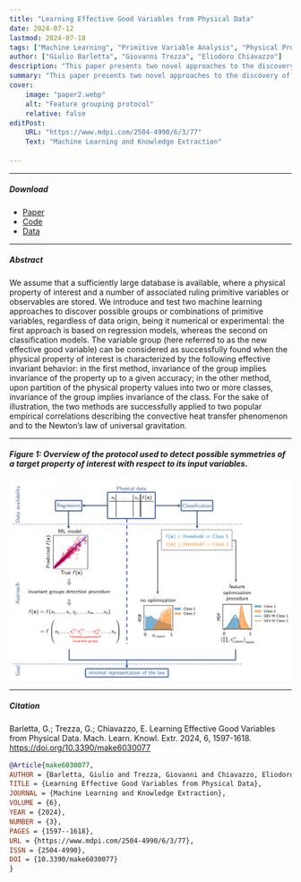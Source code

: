 ```yaml
---
title: "Learning Effective Good Variables from Physical Data" 
date: 2024-07-12
lastmod: 2024-07-18
tags: ["Machine Learning", "Primitive Variable Analysis", "Physical Property Invariance", "Feature Grouping"]
author: ["Giulio Barletta", "Giovanni Trezza", "Eliodoro Chiavazzo"]
description: "This paper presents two novel approaches to the discovery of possible groups or combinations of primitive variables. Published in Machine Learning and Knowledge Extraction, 2024." 
summary: "This paper presents two novel approaches to the discovery of possible groups or combinations of primitive variables." 
cover:
    image: "paper2.webp"
    alt: "Feature grouping protocol"
    relative: false
editPost:
    URL: "https://www.mdpi.com/2504-4990/6/3/77"
    Text: "Machine Learning and Knowledge Extraction"

---
```


---

##### Download

+ [Paper](effective-good.pdf)
+ [Code](https://github.com/giuliobarl/GoodPhysVariables)
+ [Data](https://zenodo.org/records/11639037)

---

##### Abstract

We assume that a sufficiently large database is available, where a physical property of interest and a number of associated ruling primitive variables or observables are stored. We introduce and test two machine learning approaches to discover possible groups or combinations of primitive variables, regardless of data origin, being it numerical or experimental: the first approach is based on regression models, whereas the second on classification models. The variable group (here referred to as the new effective good variable) can be considered as successfully found when the physical property of interest is characterized by the following effective invariant behavior: in the first method, invariance of the group implies invariance of the property up to a given accuracy; in the other method, upon partition of the physical property values into two or more classes, invariance of the group implies invariance of the class. For the sake of illustration, the two methods are successfully applied to two popular empirical correlations describing the convective heat transfer phenomenon and to the Newton’s law of universal gravitation.

---

##### Figure 1: Overview of the protocol used to detect possible symmetries of a target property of interest with respect to its input variables.

![](paper2.webp)

---

##### Citation

Barletta, G.; Trezza, G.; Chiavazzo, E. Learning Effective Good Variables from Physical Data. Mach. Learn. Knowl. Extr. 2024, 6, 1597-1618. https://doi.org/10.3390/make6030077

```BibTeX
@Article{make6030077,
AUTHOR = {Barletta, Giulio and Trezza, Giovanni and Chiavazzo, Eliodoro},
TITLE = {Learning Effective Good Variables from Physical Data},
JOURNAL = {Machine Learning and Knowledge Extraction},
VOLUME = {6},
YEAR = {2024},
NUMBER = {3},
PAGES = {1597--1618},
URL = {https://www.mdpi.com/2504-4990/6/3/77},
ISSN = {2504-4990},
DOI = {10.3390/make6030077}
}
```
